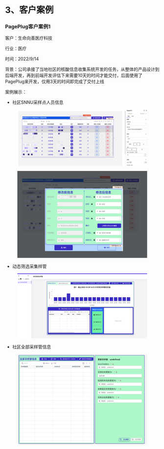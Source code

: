 # 3、客户案例

### PagePlug客户案例1



客户：生命向善医疗科技&#x20;

行业：医疗&#x20;

时间：2022/9/14



背景：公司承接了当地社区的核酸信息收集系统开发的任务，从整体的产品设计到后端开发，再到前端开发评估下来需要10天的时间才能交付，后面使用了PagePlug来开发，仅用3天的时间即完成了交付上线



案例展示：

* 社区SNNU采样点人员信息

<figure><img src="../.gitbook/assets/image (2) (1).png" alt=""><figcaption></figcaption></figure>

<figure><img src="../.gitbook/assets/image (3) (3).png" alt=""><figcaption></figcaption></figure>

* 动态筛选采集样管

<figure><img src="../.gitbook/assets/image (15).png" alt=""><figcaption></figcaption></figure>

* 社区全部采样管信息

<figure><img src="../.gitbook/assets/image (4) (3).png" alt=""><figcaption></figcaption></figure>
